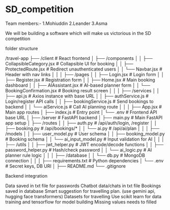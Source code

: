 # SD_competition
Team members:-
1.Mohiuddin
2.Leander
3.Asma

We will be building a software which will make us victorious in the SD competition


folder structure

/travel-app
├── /client                      # React frontend
│   ├── /components
│   │   ├── CollapsibleCategory.jsx        # Collapsible UI for booking
│   │   ├── ProtectedRoute.jsx             # Redirect unauthenticated users
│   │   └── Navbar.jsx                     # Header with nav links
│   │
│   ├── /pages
│   │   ├── Login.jsx                      # Login form
│   │   ├── Register.jsx                   # Registration form
│   │   ├── Home.jsx                       # Main booking dashboard
│   │   ├── AIAssistant.jsx                # AI-based planner form
│   │   └── BookingConfirmation.jsx        # Booking result screen
│   │
│   ├── /services
│   │   ├── api.js                         # Axios instance with base URL
│   │   ├── authService.js                 # Login/register API calls
│   │   ├── bookingService.js              # Send bookings to backend
│   │   └── aiService.js                   # Call AI planning route
│   │
│   ├── App.jsx                            # Main app routes
│   ├── index.js                           # Entry point
│   └── .env                               # Frontend API base URL
│
├── /server                      # FastAPI backend
│   ├── main.py                            # Main FastAPI app setup
│   ├── /routes
│   │   ├── auth.py                        # /api/auth/login, /register
│   │   ├── booking.py                     # /api/bookings/*
│   │   └── ai.py                          # /api/ai/plan
│   │
│   ├── /models
│   │   ├── user_model.py                  # User schema
│   │   ├── booking_model.py               # Booking schema
│   │   └── ai_input_model.py              # Input validation for AI
│   │
│   ├── /utils
│   │   ├── jwt_helper.py                  # JWT encode/decode functions
│   │   ├── password_helper.py             # Hash/check password
│   │   └── ai_logic.py                    # AI planner rule logic
│   │
│   ├── /database
│   │   └── db.py                          # MongoDB connection
│   │
│   ├── requirements.txt                   # Python dependencies
│   └── .env                               # Secret keys, DB URI
│
├── README.md
└── .gitignore

Backend integration 

Data saved in txt file for passwords
Chatbot data/chats in txt file
Bookings saved in database
Smart suggestion for travelling plan. (use gemini api, hugging face transformers)
Datasets for travelling 
Use scikit learn for data training and tensorflow for model building 
Missing values needs to filled 

